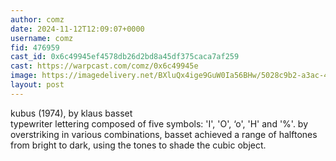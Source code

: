 ```yaml
---
author: comz
date: 2024-11-12T12:09:07+0000
username: comz
fid: 476959
cast_id: 0x6c49945ef4578db26d2bd8a45df375caca7af259
cast: https://warpcast.com/comz/0x6c49945e
image: https://imagedelivery.net/BXluQx4ige9GuW0Ia56BHw/5028c9b2-a3ac-4200-119d-70a6d63cf400/original
layout: post
---
```

kubus (1974), by klaus basset  
typewriter lettering composed of five symbols: 'I', 'O', ‘o', 'H' and '%'. by overstriking in various combinations, basset achieved a range of halftones from bright to dark, using the tones to shade the cubic object.  

<img src='https://imagedelivery.net/BXluQx4ige9GuW0Ia56BHw/5028c9b2-a3ac-4200-119d-70a6d63cf400/original' alt='' referrerpolicy='no-referrer'/>